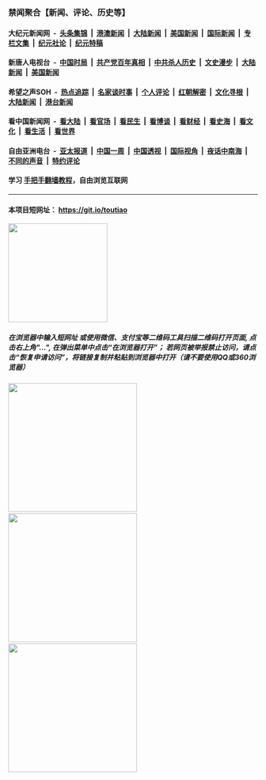 ### 禁闻聚合【新闻、评论、历史等】

#### 大纪元新闻网 &nbsp;-&nbsp; [头条集锦](indexes/E头条集锦.md?t=02131344) &nbsp;|&nbsp; [港澳新闻](indexes/E港澳新闻.md?t=02131344)  &nbsp;|&nbsp; [大陆新闻](indexes/E大陆新闻.md?t=02131344) &nbsp;|&nbsp; [美国新闻](indexes/E美国新闻.md?t=02131344) &nbsp;|&nbsp; [国际新闻](indexes/E国际新闻.md?t=02131344) &nbsp;|&nbsp; [专栏文集](indexes/E专栏文集.md?t=02131344) &nbsp;|&nbsp; [纪元社论](indexes/E纪元社论.md?t=02131344) &nbsp;|&nbsp; [纪元特稿](indexes/E纪元特稿.md?t=02131344) 

#### 新唐人电视台 &nbsp;-&nbsp; [中国时局](indexes/N中国时局.md?t=02131344) &nbsp;|&nbsp; [共产党百年真相](indexes/N共产党百年真相.md?t=02131344) &nbsp;|&nbsp; [中共杀人历史](indexes/N中共杀人历史.md?t=02131344) &nbsp;|&nbsp; [文史漫步](indexes/N文史漫步.md?t=02131344) &nbsp;|&nbsp; [大陆新闻](indexes/N大陆新闻.md?t=02131344) &nbsp;|&nbsp; [美国新闻](indexes/N美国新闻.md?t=02131344)

#### 希望之声SOH &nbsp;-&nbsp; [热点追踪](indexes/H热点追踪.md?t=02131344) &nbsp;|&nbsp; [名家谈时事](indexes/H名家谈时事.md?t=02131344) &nbsp;|&nbsp; [个人评论](indexes/H个人评论.md?t=02131344)  &nbsp;|&nbsp; [红朝解密](indexes/H红朝解密.md?t=02131344) &nbsp;|&nbsp; [文化寻根](indexes/H文化寻根.md?t=02131344) &nbsp;|&nbsp; [大陆新闻](indexes/H大陆新闻.md?t=02131344) &nbsp;|&nbsp; [港台新闻](indexes/H港台新闻.md?t=02131344)

#### 看中国新闻网 &nbsp;-&nbsp; [看大陆](indexes/S看大陆.md?t=02131344) &nbsp;|&nbsp; [看官场](indexes/S看官场.md?t=02131344) &nbsp;|&nbsp; [看民生](indexes/S看民生.md?t=02131344)  &nbsp;|&nbsp; [看博谈](indexes/S看博谈.md?t=02131344) &nbsp;|&nbsp; [看财经](indexes/S看财经.md?t=02131344) &nbsp;|&nbsp; [看史海](indexes/S看史海.md?t=02131344) &nbsp;|&nbsp; [看文化](indexes/S看文化.md?t=02131344) &nbsp;|&nbsp; [看生活](indexes/S看生活.md?t=02131344) &nbsp;|&nbsp; [看世界](indexes/S看世界.md?t=02131344)

#### 自由亚洲电台 &nbsp;-&nbsp; [亚太报道](indexes/R亚太报道.md?t=02131344) &nbsp;|&nbsp; [中国一周](indexes/R中国一周.md?t=02131344) &nbsp;|&nbsp; [中国透视](indexes/R中国透视.md?t=02131344)  &nbsp;|&nbsp; [国际视角](indexes/R国际视角.md?t=02131344) &nbsp;|&nbsp; [夜话中南海](indexes/R夜话中南海.md?t=02131344) &nbsp;|&nbsp; [不同的声音](indexes/R不同的声音.md?t=02131344) &nbsp;|&nbsp; [特约评论](indexes/R特约评论.md?t=02131344)

#### 学习 [手把手翻墙教程](https://github.com/gfw-breaker/guides/wiki)，自由浏览互联网

----

#### 本项目短网址： https://git.io/toutiao
<img src="https://raw.githubusercontent.com/gfw-breaker/banned-news/master/scripts/img/qr.png" width="200px"/>  

##### 在浏览器中输入短网址 或使用微信、支付宝等二维码工具扫描二维码打开页面, 点击右上角"...", 在弹出菜单中点击“在浏览器打开”； 若网页被举报禁止访问，请点击“恢复申请访问”，将链接复制并粘贴到浏览器中打开（请不要使用QQ或360浏览器）

<img src="https://raw.githubusercontent.com/gfw-breaker/banned-news/master/scripts/img/1.png" width="260px"/> &nbsp; <img src="https://raw.githubusercontent.com/gfw-breaker/banned-news/master/scripts/img/2.png" width="260px"/> &nbsp; <img src="https://raw.githubusercontent.com/gfw-breaker/banned-news/master/scripts/img/3.png" width="260px"/>
